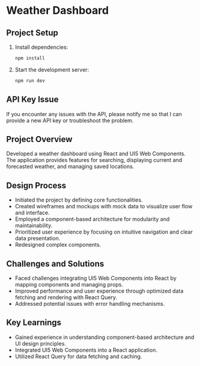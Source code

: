 # Weather Dashboard

## Project Setup
1. Install dependencies:
    ```bash
    npm install
    ```
2. Start the development server:
    ```bash
    npm run dev
    ```
## API Key Issue
If you encounter any issues with the API, please notify me so that I can provide a new API key or troubleshoot the problem.

## Project Overview
Developed a weather dashboard using React and UI5 Web Components. The application provides features for searching, displaying current and forecasted weather, and managing saved locations.

## Design Process
- Initiated the project by defining core functionalities.
- Created wireframes and mockups with mock data to visualize user flow and interface.
- Employed a component-based architecture for modularity and maintainability.
- Prioritized user experience by focusing on intuitive navigation and clear data presentation.
- Redesigned complex components.

## Challenges and Solutions
- Faced challenges integrating UI5 Web Components into React by mapping components and managing props.
- Improved performance and user experience through optimized data fetching and rendering with React Query.
- Addressed potential issues with error handling mechanisms.

## Key Learnings
- Gained experience in understanding component-based architecture and UI design principles.
- Integrated UI5 Web Components into a React application.
- Utilized React Query for data fetching and caching.
